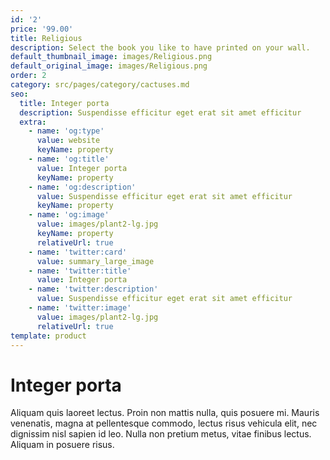 ```yaml
---
id: '2'
price: '99.00'
title: Religious
description: Select the book you like to have printed on your wall.
default_thumbnail_image: images/Religious.png
default_original_image: images/Religious.png
order: 2
category: src/pages/category/cactuses.md
seo:
  title: Integer porta
  description: Suspendisse efficitur eget erat sit amet efficitur
  extra:
    - name: 'og:type'
      value: website
      keyName: property
    - name: 'og:title'
      value: Integer porta
      keyName: property
    - name: 'og:description'
      value: Suspendisse efficitur eget erat sit amet efficitur
      keyName: property
    - name: 'og:image'
      value: images/plant2-lg.jpg
      keyName: property
      relativeUrl: true
    - name: 'twitter:card'
      value: summary_large_image
    - name: 'twitter:title'
      value: Integer porta
    - name: 'twitter:description'
      value: Suspendisse efficitur eget erat sit amet efficitur
    - name: 'twitter:image'
      value: images/plant2-lg.jpg
      relativeUrl: true
template: product
---
```


# Integer porta

Aliquam quis laoreet lectus. Proin non mattis nulla, quis posuere mi. Mauris venenatis, magna at pellentesque commodo, lectus risus vehicula elit, nec dignissim nisl sapien id leo. Nulla non pretium metus, vitae finibus lectus. Aliquam in posuere risus.